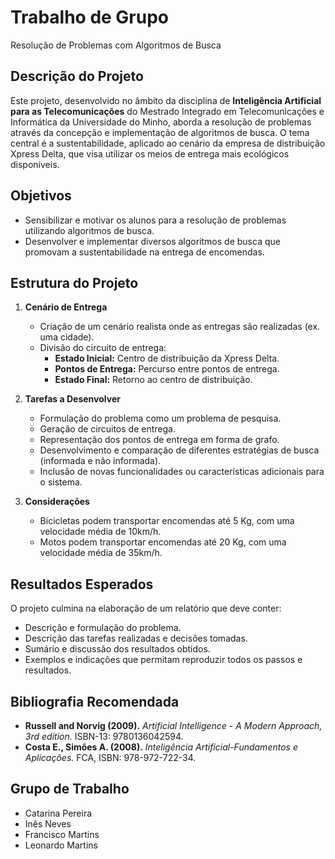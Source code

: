 # Trabalho de Grupo 
Resolução de Problemas com Algoritmos de Busca

## Descrição do Projeto
Este projeto, desenvolvido no âmbito da disciplina de **Inteligência Artificial para as Telecomunicações** do Mestrado Integrado em Telecomunicações e Informática da Universidade do Minho, aborda a resolução de problemas através da concepção e implementação de algoritmos de busca. O tema central é a sustentabilidade, aplicado ao cenário da empresa de distribuição Xpress Delta, que visa utilizar os meios de entrega mais ecológicos disponíveis.

## Objetivos
- Sensibilizar e motivar os alunos para a resolução de problemas utilizando algoritmos de busca.
- Desenvolver e implementar diversos algoritmos de busca que promovam a sustentabilidade na entrega de encomendas.

## Estrutura do Projeto
1. **Cenário de Entrega**
   - Criação de um cenário realista onde as entregas são realizadas (ex. uma cidade).
   - Divisão do circuito de entrega:
     - **Estado Inicial:** Centro de distribuição da Xpress Delta.
     - **Pontos de Entrega:** Percurso entre pontos de entrega.
     - **Estado Final:** Retorno ao centro de distribuição.

2. **Tarefas a Desenvolver**
   - Formulação do problema como um problema de pesquisa.
   - Geração de circuitos de entrega.
   - Representação dos pontos de entrega em forma de grafo.
   - Desenvolvimento e comparação de diferentes estratégias de busca (informada e não informada).
   - Inclusão de novas funcionalidades ou características adicionais para o sistema.

3. **Considerações**
   - Bicicletas podem transportar encomendas até 5 Kg, com uma velocidade média de 10km/h.
   - Motos podem transportar encomendas até 20 Kg, com uma velocidade média de 35km/h.

## Resultados Esperados
O projeto culmina na elaboração de um relatório que deve conter:
- Descrição e formulação do problema.
- Descrição das tarefas realizadas e decisões tomadas.
- Sumário e discussão dos resultados obtidos.
- Exemplos e indicações que permitam reproduzir todos os passos e resultados.

## Bibliografia Recomendada
- **Russell and Norvig (2009).** *Artificial Intelligence - A Modern Approach, 3rd edition.* ISBN-13: 9780136042594.
- **Costa E., Simões A. (2008).** *Inteligência Artificial-Fundamentos e Aplicações.* FCA, ISBN: 978-972-722-34.

## Grupo de Trabalho
- Catarina Pereira
- Inês Neves
- Francisco Martins
- Leonardo Martins
